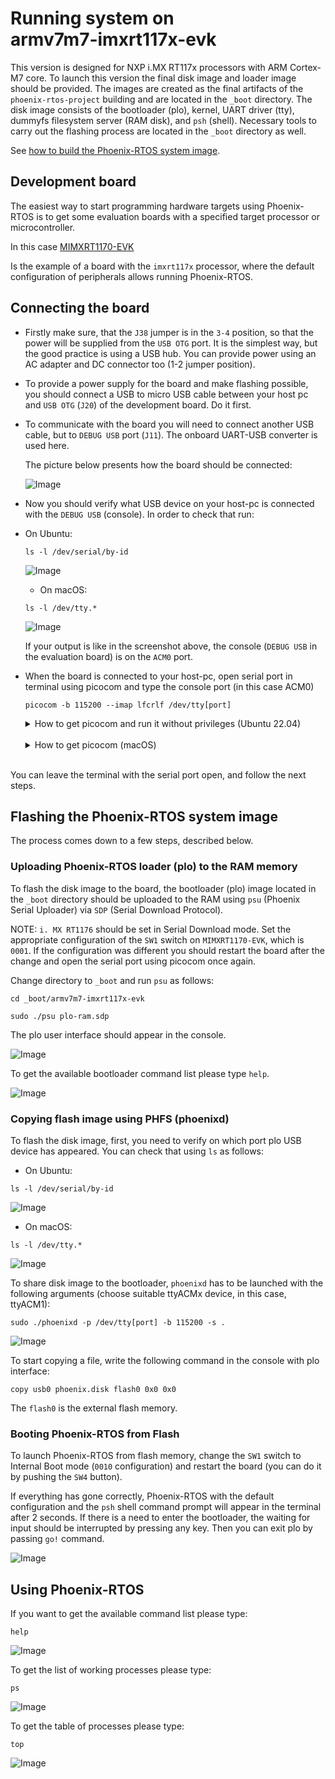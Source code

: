 # Running system on <nobr>armv7m7-imxrt117x-evk</nobr>

This version is designed for NXP i.MX RT117x processors with ARM Cortex-M7 core. To launch this version the final disk
image and loader image should be provided. The images are created as the final artifacts of the `phoenix-rtos-project`
building and are located in the `_boot` directory. The disk image consists of the bootloader (plo), kernel, UART driver
(tty), dummyfs filesystem server (RAM disk), and `psh` (shell). Necessary tools to carry out the flashing process are
located in the `_boot` directory as well.

See [how to build the Phoenix-RTOS system image](../building/index.md).

## Development board

The easiest way to start programming hardware targets using Phoenix-RTOS is to get some evaluation boards with a
specified target processor or microcontroller.

<!-- markdownlint-disable -->
 In this case [MIMXRT1170-EVK](https://www.nxp.com/design/development-boards/i-mx-evaluation-and-development-boards/i-mx-rt1170-evaluation-kit:MIMXRT1170-EVK)
<!-- markdownlint-enable -->

Is the example of a board with the `imxrt117x` processor, where the default configuration of peripherals allows running
Phoenix-RTOS.

## Connecting the board

- Firstly make sure, that the `J38` jumper is in the `3-4` position, so that the power will be supplied from the
`USB OTG` port. It is the simplest way, but the good practice is using a USB hub. You can provide power using an AC
adapter and DC connector too (1-2 jumper position).

- To provide a power supply for the board and make flashing possible, you should connect a USB to micro USB cable
between your host pc and `USB OTG` (`J20`) of the development board. Do it first.

- To communicate with the board you will need to connect another USB cable, but to `DEBUG USB` port (`J11`). The
onboard UART-USB converter is used here.

  The picture below presents how the board should be connected:

  ![Image](../_static/images/quickstart/imxrt117x-connections.jpg)

- Now you should verify what USB device on your host-pc is connected with the `DEBUG USB` (console). In order to check
that run:

- On Ubuntu:

  ```console
  ls -l /dev/serial/by-id
  ```

  ![Image](../_static/images/quickstart/imxrt117x-ls.png)

  - On macOS:

  ```console
  ls -l /dev/tty.*
  ```

  ![Image](../_static/images/quickstart/imxrt117x-ls-mac.png)

  If your output is like in the screenshot above, the console (`DEBUG USB` in the evaluation board) is on the `ACM0`
  port.

- When the board is connected to your host-pc, open serial port in terminal using picocom and type the console port
(in this case ACM0)

  ```console
  picocom -b 115200 --imap lfcrlf /dev/tty[port]
  ```

  <details>
  <summary>How to get picocom and run it without privileges (Ubuntu 22.04)</summary>

  ```console
  sudo apt-get update && \
  sudo apt-get install picocom
  ```

  To use picocom without sudo privileges run this command and then restart:

  ```console
  sudo usermod -a -G tty <yourname>
  ```

  </details>
  </br>

  <details>
  <summary>How to get picocom (macOS)</summary>

  ```console
  brew update &&\
  brew install picocom
  ```

  </details>
  </br>

You can leave the terminal with the serial port open, and follow the next steps.

## Flashing the Phoenix-RTOS system image

The process comes down to a few steps, described below.

### Uploading Phoenix-RTOS loader (plo) to the RAM memory

To flash the disk image to the board, the bootloader (plo) image located in the `_boot` directory should be uploaded to
the RAM using `psu` (Phoenix Serial Uploader) via `SDP` (Serial Download Protocol).

NOTE: `i. MX RT1176` should be set in Serial Download mode. Set the appropriate configuration of the `SW1` switch on
 `MIMXRT1170-EVK`, which is `0001`. If the configuration was different you should restart the board after the
 change and open the serial port using picocom once again.

Change directory to `_boot` and run `psu` as follows:

```console
cd _boot/armv7m7-imxrt117x-evk
```

```console
sudo ./psu plo-ram.sdp
```

The plo user interface should appear in the console.

![Image](../_static/images/quickstart/imxrt117x-plo.png)

To get the available bootloader command list please type `help`.

![Image](../_static/images/quickstart/imxrt117x-plo-help.png)

### Copying flash image using PHFS (phoenixd)

To flash the disk image, first, you need to verify on which port plo USB device has appeared. You can check that using
`ls` as follows:

- On Ubuntu:

```console
ls -l /dev/serial/by-id
```

![Image](../_static/images/quickstart/imxrt117x-ls-2.png)

- On macOS:

```console
ls -l /dev/tty.*
```

![Image](../_static/images/quickstart/imxrt117x-ls-mac2.png)

To share disk image to the bootloader, `phoenixd` has to be launched with the following arguments (choose suitable
ttyACMx device, in this case, ttyACM1):

```console
sudo ./phoenixd -p /dev/tty[port] -b 115200 -s .
```

![Image](../_static/images/quickstart/imxrt117x-phoenixd.png)

To start copying a file, write the following command in the console with plo interface:

```console
copy usb0 phoenix.disk flash0 0x0 0x0
```

The `flash0` is the external flash memory.

### Booting Phoenix-RTOS from Flash

To launch Phoenix-RTOS from flash memory, change the `SW1` switch to Internal Boot mode (`0010` configuration) and
restart the board (you can do it by pushing the `SW4` button).

If everything has gone correctly, Phoenix-RTOS with the default configuration and the `psh` shell command prompt will
appear in the terminal after 2 seconds. If there is a need to enter the bootloader, the waiting for input should be
interrupted by pressing any key. Then you can exit plo by passing `go!` command.

![Image](../_static/images/quickstart/imxrt117x-start.png)

## Using Phoenix-RTOS

If you want to get the available command list please type:

```console
help
```

![Image](../_static/images/quickstart/imxrt117x-help.png)

To get the list of working processes please type:

```console
ps
```

![Image](../_static/images/quickstart/imxrt117x-ps.png)

To get the table of processes please type:

```console
top
```

![Image](../_static/images/quickstart/imxrt117x-top.png)
